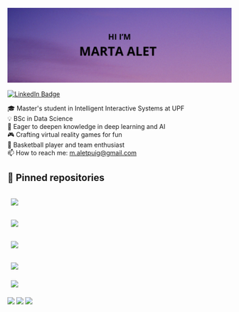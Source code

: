 [![Marta Alet's GitHub Banner](./assets/GitHubHeader.png)]()

[![LinkedIn Badge](https://img.shields.io/badge/LinkedIn-Profile-informational?style=flat&logo=linkedin&logoColor=white&color=0D76A8)](https://www.linkedin.com/in/marta-alet-puig-a918a9239/)

🎓 Master's student in Intelligent Interactive Systems at UPF</br>
💡 BSc in Data Science</br>
🧠 Eager to deepen knowledge in deep learning and AI</br>
🎮 Crafting virtual reality games for fun</br>
🏀 Basketball player and team enthusiast</br>
📫 How to reach me: m.aletpuig@gmail.com</br>

## 📌 Pinned repositories

<a href="https://github.com/martaalet/ial-tools">
  <img align="center" style="margin:1rem 0.5rem" src="https://github-readme-stats.vercel.app/api/pin/?username=martaalet&repo=ial-tools&title_color=ffffff&text_color=c9cacc&icon_color=4AB197&bg_color=1A2B34" />
</a>

<br>

<a href="https://github.com/N4s4r/arma">
  <img align="center" style="margin:1rem 0.5rem" src="https://github-readme-stats.vercel.app/api/pin/?username=N4s4r&repo=arma&title_color=ffffff&text_color=c9cacc&icon_color=4AB197&bg_color=1A2B34" />
</a>

<br>

<a href="https://github.com/jordialfonsop/CatchingChickens">
  <img align="center" style="margin:1rem 0.5rem" src="https://github-readme-stats.vercel.app/api/pin/?username=jordialfonsop&repo=CatchingChickens&title_color=ffffff&text_color=c9cacc&icon_color=4AB197&bg_color=1A2B34" />
</a>

<br>

<a href="https://github.com/jordialfonsop/VRCollaborator">
  <img align="center" style="margin:1rem 0.5rem" src="https://github-readme-stats.vercel.app/api/pin/?username=jordialfonsop&repo=VRCollaborator&title_color=ffffff&text_color=c9cacc&icon_color=4AB197&bg_color=1A2B34" />
</a>

<br>

<a href="https://github.com/martaalet">
  <img align="center" style="margin:0.5rem" src="https://github-readme-stats.vercel.app/api/top-langs/?username=martaalet&hide=html,css&title_color=ffffff&text_color=c9cacc&icon_color=4AB197&bg_color=1A2B34" />
</a>

![](https://img.shields.io/badge/c++-%2300599C.svg?style=flat&logo=c%2B%2B&logoColor=white&color=4AB197)
![](https://img.shields.io/badge/c%23-%23239120.svg?style=flat&logo=csharp&logoColor=white&color=4AB197)
![](https://img.shields.io/badge/Code-HTML-informational?style=flat&logo=HTML&logoColor=white&color=4AB197)
